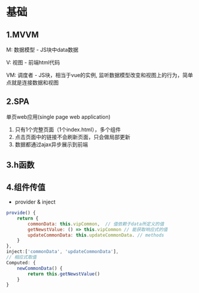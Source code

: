 # 基础
## 1.MVVM
  M: 数据模型 - JS块中data数据

  V: 视图 - 前端html代码

  VM: 调度者 - JS块，相当于vue的实例, 监听数据模型改变和视图上的行为，简单点就是连接数据和视图

## 2.SPA
  单页web应用(single page web application)
  1. 只有1个完整页面（1个index.html），多个组件
  2. 点击页面中的链接不会刷新页面，只会做局部更新
  3. 数据都通过ajax异步展示到前端

## 3.h函数

## 4.组件传值
- provider & inject
``` js
provide() {
	return {
		commonData: this.vipCommon,  // 值依赖于data所定义的值
		getNewstValue: () => this.vipCommon // 能获取响应式的值
		updateCommonData: this.updateCommonData. // methods
	}
},
inject:['commonData', 'updateCommonData'],
// 相应式取值
Computed: {
    newCommonData() {
        return this.getNewstValue()
	}
}
```